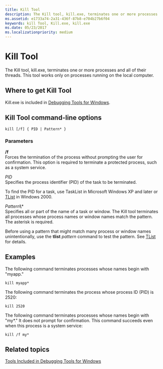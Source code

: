 ```yaml
---
title: Kill Tool
description: The Kill tool, kill.exe, terminates one or more processes and all of their threads. This tool works only on processes running on the local computer.
ms.assetid: e1733a74-2a31-436f-87b8-e704b27b6f04
keywords: kill Tool, Kill.exe, kill.exe
ms.date: 05/23/2017
ms.localizationpriority: medium
---
```


# Kill Tool


The Kill tool, kill.exe, terminates one or more processes and all of their threads. This tool works only on processes running on the local computer.

## <span id="Where_to_get_Kill_Tool"></span><span id="where_to_get_kill_tool"></span><span id="WHERE_TO_GET_KILL_TOOL"></span>Where to get Kill Tool


Kill.exe is included in [Debugging Tools for Windows](index.md).

## <span id="Kill_Tool_command-line_options"></span><span id="kill_tool_command-line_options"></span><span id="KILL_TOOL_COMMAND-LINE_OPTIONS"></span>Kill Tool command-line options


```console
kill [/f] { PID | Pattern* }
```

### <span id="ddk_kill_tool_commands_dtools"></span><span id="DDK_KILL_TOOL_COMMANDS_DTOOLS"></span>Parameters

<span id="________f______"></span><span id="________F______"></span> **/f**   
Forces the termination of the process without prompting the user for confirmation. This option is required to terminate a protected process, such as a system service.

<span id="_______PID______"></span><span id="_______pid______"></span> *PID*   
Specifies the process identifier (PID) of the task to be terminated.

To find the PID for a task, use TaskList in Microsoft Windows XP and later or [TList](tlist.md) in Windows 2000.

<span id="_______Pattern_"></span><span id="_______pattern_"></span><span id="_______PATTERN_"></span> <em>Pattern</em>**\\***  
Specifies all or part of the name of a task or window. The Kill tool terminates all processes whose process names or window names match the pattern. The asterisk is required.

Before using a pattern that might match many process or window names unintentionally, use the **tlist** *pattern* command to test the pattern. See [TList](tlist.md) for details.

## <span id="Examples"></span><span id="examples"></span><span id="EXAMPLES"></span>Examples


The following command terminates processes whose names begin with "myapp."

```console
kill myapp*
```

The following command terminates the process whose process ID (PID) is 2520:

```console
kill 2520
```

The following command terminates processes whose names begin with "my\*." It does not prompt for confirmation. This command succeeds even when this process is a system service:

```console
kill /f my*
```

## <span id="related_topics"></span>Related topics


[Tools Included in Debugging Tools for Windows](extra-tools.md)

 

 







